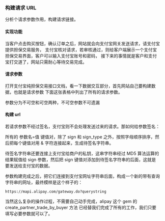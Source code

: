 ### 构建请求 URL

分析个请求参数作用，构建请求链接。

#### 实现功能

当客户点击购买按钮，确认订单之后，网站就会向支付宝网关发送请求，请支付宝提供担保交易服务， 支付宝核对请求，若审核通过，则给客户端展示一个支付宝担保交易界面，客户可以输入支付宝账号和密码， 接下来的事情就是客户和支付宝打交道了，网站只需耐心等待交易完成。

#### 请求参数

打开支付宝纯担保交易接口文档，看一下数据交互部分，首先网站自己要构建数据，也就是请求参数 下面这张表格中列出了所有的请求参数。

参数分为不可空和可空两种，不可空参数不可遗漏

#### 构建 url

若请求参数不经过签名，支付宝则不会处理发送过来的请求。那如何给参数签名：

所有的 参数名=值 键值对，除了 sign 和 sign_type 之外，按照字母顺序排序，然后把每个键值对用 & 字符连接起来，生成待签名字符串。

待签名字符串还要连接上支付宝给商户的私钥，这串字符串经过 MD5 算法运算的结果赋值给 sign 参数，然后把 sign 键值对添加到待签名字符串的后面，这就是要发送给支付宝的数据。

参数构建完成之后，把它们连接到支付宝网址字符串后面，构成一个新的带有查询字符串的网址，最终模样是这个样子的：

```
https://mapi.alipay.com/gateway.do?querystring

```
当然这么复杂的操作过程，不需要自己动手完成，alipay 这个 gem 的 create_partner_trade_by_buyer 方法 已经替我们完成了所有的工作，我们只要填写必要参数就可以了。
